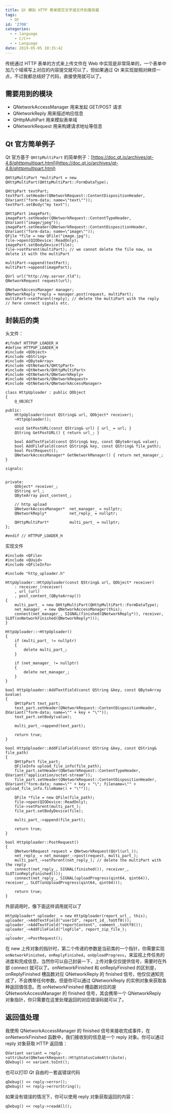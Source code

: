 ```yaml
---
title: Qt 模拟 HTTP 表单提交文字或文件到服务器
tags:
  - Qt
id: '2708'
categories:
  - - language
    - C/C++
  - - Language
date: 2019-05-05 10:35:42
---
```


传统通过 HTTP 表单的方式来上传文件在 Web 中实现是非常简单的，一个表单中加几个域填写上对应的内容提交就可以了，但如果通过 Qt 来实现就相对麻烦一点，不过我都总结好了代码，直接使用就可以了。

## 需要用到的模块

*   QNetworkAccessManager 用来发起 GET/POST 请求
*   QNetworkReply 用来描述响应信息
*   QHttpMultiPart 用来模拟表单域
*   QNetworkRequest 用来构建请求地址等信息
<!-- more -->
## Qt 官方简单例子

Qt 官方基于 `QHttpMultiPart` 的简单例子：[https://doc.qt.io/archives/qt-4.8/qhttpmultipart.html](https://doc.qt.io/archives/qt-4.8/qhttpmultipart.html)

```
QHttpMultiPart *multiPart = new QHttpMultiPart(QHttpMultiPart::FormDataType);

QHttpPart textPart;
textPart.setHeader(QNetworkRequest::ContentDispositionHeader, QVariant("form-data; name=\"text\""));
textPart.setBody("my text");

QHttpPart imagePart;
imagePart.setHeader(QNetworkRequest::ContentTypeHeader, QVariant("image/jpeg"));
imagePart.setHeader(QNetworkRequest::ContentDispositionHeader, QVariant("form-data; name=\"image\""));
QFile *file = new QFile("image.jpg");
file->open(QIODevice::ReadOnly);
imagePart.setBodyDevice(file);
file->setParent(multiPart); // we cannot delete the file now, so delete it with the multiPart

multiPart->append(textPart);
multiPart->append(imagePart);

QUrl url("http://my.server.tld");
QNetworkRequest request(url);

QNetworkAccessManager manager;
QNetworkReply *reply = manager.post(request, multiPart);
multiPart->setParent(reply); // delete the multiPart with the reply
// here connect signals etc.
```

## 封装后的类

头文件：

```
#ifndef HTTPUP_LOADER_H
#define HTTPUP_LOADER_H
#include <QObject>
#include <QString>
#include <QByteArray>
#include <QtNetwork/QHttpPart>
#include <QtNetwork/QHttpMultiPart>
#include <QtNetwork/QNetworkReply>
#include <QtNetwork/QNetworkRequest>
#include <QtNetwork/QNetworkAccessManager>

class HttpUploader : public QObject
{
    Q_OBJECT

public:
    HttpUploader(const QString& url, QObject* receiver);
    ~HttpUploader();

    void SetPostURL(const QString& url) { url_ = url; }
    QString GetPostURL() { return url_; }

    bool AddTextField(const QString& key, const QByteArray& value);
    bool AddFileField(const QString& key, const QString& file_path);
    bool PostRequest();
    QNetworkAccessManager* GetNetworkManager() { return net_manager_; }

signals:


private:
    QObject* receiver_;
    QString url_;
    QByteArray post_content_;

    // http upload
    QNetworkAccessManager*  net_manager_ = nullptr;
    QNetworkReply*          net_reply_ = nullptr;

    QHttpMultiPart*         multi_part_ = nullptr;
};

#endif // HTTPUP_LOADER_H
```

实现文件

```
#include <QFile>
#include <QUuid>
#include <QFileInfo>

#include "http_uploader.h"

HttpUploader::HttpUploader(const QString& url, QObject* receiver)
    : receiver_(receiver)
    , url_(url)
    , post_content_(QByteArray())
{
    multi_part_ = new QHttpMultiPart(QHttpMultiPart::FormDataType);
    net_manager_ = new QNetworkAccessManager(this);
    connect(net_manager_, SIGNAL(finished(QNetworkReply*)), receiver, SLOT(onNetworkFinished(QNetworkReply*)));
}

HttpUploader::~HttpUploader()
{
    if (multi_part_ != nullptr)
    {
        delete multi_part_;
    }

    if (net_manager_ != nullptr)
    {
        delete net_manager_;
    }
}

bool HttpUploader::AddTextField(const QString &key, const QByteArray &value)
{
    QHttpPart text_part;
    text_part.setHeader(QNetworkRequest::ContentDispositionHeader, QVariant("form-data; name=\"" + key + "\""));
    text_part.setBody(value);

    multi_part_->append(text_part);

    return true;
}

bool HttpUploader::AddFileField(const QString &key, const QString& file_path)
{
    QHttpPart file_part;
    QFileInfo upload_file_info(file_path);
    file_part.setHeader(QNetworkRequest::ContentTypeHeader, QVariant("application/octet-stream"));
    file_part.setHeader(QNetworkRequest::ContentDispositionHeader, QVariant("form-data; name=\"" + key + "\"; filename=\"" + upload_file_info.fileName() + "\""));

    QFile *file = new QFile(file_path);
    file->open(QIODevice::ReadOnly);
    file->setParent(multi_part_);
    file_part.setBodyDevice(file);

    multi_part_->append(file_part);

    return true;
}

bool HttpUploader::PostRequest()
{
    QNetworkRequest request = QNetworkRequest(QUrl(url_));
    net_reply_ = net_manager_->post(request, multi_part_);
    multi_part_->setParent(net_reply_); // delete the multiPart with the reply
    connect(net_reply_, SIGNAL(finished()), receiver_, SLOT(onReplyFinished()));
    connect(net_reply_, SIGNAL(uploadProgress(qint64, qint64)), receiver_, SLOT(onUploadProgress(qint64, qint64)));

    return true;
}
```

外部调用时，像下面这样调用就可以了

```
HttpUploader* uploader_ = new HttpUploader(report_url_, this);
uploader_->AddTextField("userId", report_id_.toUtf8());
uploader_->AddTextField("reportContent", comment_.toUtf8());
uploader_->AddFileField("logFile", report_zip_file_);
...
uploader_->PostRequest();
```

在 new 上传对象的指针时，第二个传递的参数是当前类的一个指针，你需要实现 `onNetworkFinished`，`onReplyFinished`，`onUploadProgress`，来监视上传任务的进度和完成信息，当然你可以自己封装一下，上传对象仅仅提供信号，需要时在外部 connect 就可以了。onNetworkFinished 和 onReplyFinished 的区别是，onReplyFinished 槽函数对应 QNetworkReply 的 finished 信号，他仅仅通知完成了，不会携带任何参数。但是你可以通过 QNetworkReply 的实例对象来获取各种返回值信息。而 onNetworkFinished 槽函数对应的是 QNetworkAccessManager 的 finished 信号，其会携带一个 QNetworkReply 对象指针，你只需要在这里处理返回的对应错误码就可以了。

## 返回值处理

我使用 QNetworkAccessManager 的 finished 信号来接收完成事件，在 onNetworkFinished 函数中，我们接收到的信息是一个 reply 对象。你可以通过 reply 对象获取 HTTP 返回值：

```
QVariant variant = reply->attribute(QNetworkRequest::HttpStatusCodeAttribute);
QDebug() << variant.toInt();
```

也可以打印 Qt 自由的一套返错误代码

```
qDebug() << reply->error();
qDebug() << reply->errorString();
```

如果没有错误的情况下，你可以使用 reply 对象获取返回的内容：

```
qDebug() << reply->readAll();
```